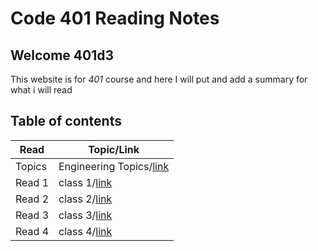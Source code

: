 # Code 401 Reading Notes

## Welcome 401d3

This website is for *401* course and here I will put and add a summary for what i will read 

## Table of contents

| Read    | Topic/Link|
|---|-----|
| Topics  | Engineering Topics/[link](https://ruwaid-401-advanced-javascript.github.io/reading-Notes/EngineeringTopics)|
| Read 1  | class 1/[link](https://ruwaid-401-advanced-javascript.github.io/reading-Notes/class-01)                    |
| Read 2  | class 2/[link](https://ruwaid-401-advanced-javascript.github.io/reading-Notes/class-02)                    |
| Read 3  | class 3/[link](https://ruwaid-401-advanced-javascript.github.io/reading-Notes/class-03)                    |
| Read 4  | class 4/[link](https://ruwaid-401-advanced-javascript.github.io/reading-Notes/class-04)                    |